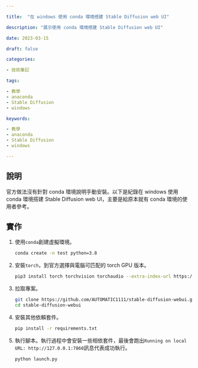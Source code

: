 ```yaml
---

title:  "在 windows 使用 conda 環境搭建 Stable Diffusion web UI"

description: "展示使用 conda 環境搭建 Stable Diffusion web UI"

date: 2023-03-15

draft: false

categories:

- 技術筆記

tags:

- 教學
- anaconda
- Stable Diffusion
- windows

keywords:

- 教學
- anaconda
- Stable Diffusion
- windows

---
```




## 說明

官方做法沒有針對 conda 環境說明手動安裝。以下是紀錄在 windows 使用 conda 環境搭建 Stable Diffusion web UI，主要是給原本就有 conda 環境的使用者參考。

## 實作

1. 使用`conda`創建虛擬環境。
    
    ```bash
    conda create -n test python=3.8
    ```
    
2. 安裝`torch`，到官方選擇與電腦可匹配的 torch GPU 版本。
    
    ```bash
    pip3 install torch torchvision torchaudio --extra-index-url https://download.pytorch.org/whl/cu116
    ```
    
3. 拉取專案。
    
    ```bash
    git clone https://github.com/AUTOMATIC1111/stable-diffusion-webui.git
    cd stable-diffusion-webui
    ```
    
4. 安裝其他依賴套件。
    
    ```bash
    pip install -r requirements.txt
    ```
    
5. 執行腳本。執行過程中會安裝一些相依套件，最後會跑出`Running on local URL: http://127.0.0.1:7860`訊息代表成功執行。
    
    ```bash
    python launch.py
    ```